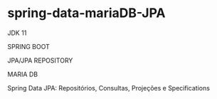 # spring-data-mariaDB-JPA

JDK 11

SPRING BOOT

JPA/JPA REPOSITORY

MARIA DB

Spring Data JPA: Repositórios, Consultas, Projeções e Specifications
